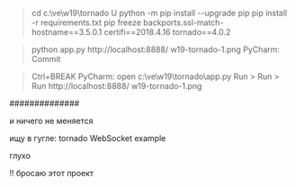 ﻿> cd c:\ve\w19\tornado
>U	 python -m pip install --upgrade pip
> pip install -r requirements.txt
> pip freeze
backports.ssl-match-hostname==3.5.0.1
certifi==2018.4.16
tornado==4.0.2

> python app.py
http://localhost:8888/
w19-tornado-1.png
PyCharm: Commit

> Ctrl+BREAK
PyCharm: open c:\ve\w19\tornado\app.py
Run > Run > Run
http://localhost:8888/
w19-tornado-1.png

##############

и ничего не меняется

ищу в гугле: tornado WebSocket example

глухо

!! бросаю этот проект

